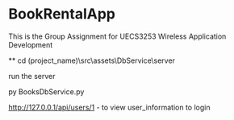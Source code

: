 ﻿# BookRentalApp
This is the Group Assignment for UECS3253 Wireless Application Development

**
cd (project_name)\src\assets\DbService\server

run the server

py BooksDbService.py

http://127.0.0.1/api/users/1 - to view user_information to login
